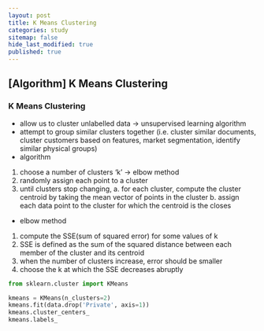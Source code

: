 ```yaml
---
layout: post
title: K Means Clustering
categories: study
sitemap: false
hide_last_modified: true
published: true
---
```

## [Algorithm] K Means Clustering

### K Means Clustering
* allow us to cluster unlabelled data → unsupervised learning algorithm
* attempt to group similar clusters together (i.e. cluster similar documents, cluster customers based on features, market segmentation, identify similar physical groups)
* algorithm
1. choose a number of clusters ‘k’ → elbow method
2. randomly assign each point to a cluster
3. until clusters stop changing, 
    a. for each cluster, compute the cluster centroid by taking the mean vector of points in the cluster
    b. assign each data point to the cluster for which the centroid is the closes
* elbow method
1. compute the SSE(sum of squared error) for some values of k
2. SSE is defined as the sum of the squared distance between each member of the cluster and its centroid
3. when the number of clusters increase, error should be smaller
4. choose the k at which the SSE decreases abruptly

~~~python
from sklearn.cluster import KMeans

kmeans = KMeans(n_clusters=2)
kmeans.fit(data.drop('Private', axis=1))
kmeans.cluster_centers_
kmeans.labels_

~~~
